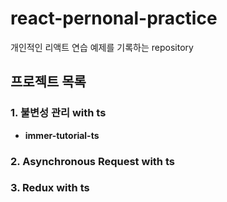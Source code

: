 # react-pernonal-practice
개인적인 리액트 연습 예제를 기록하는 repository
## 프로젝트 목록
### 1. 불변성 관리 with ts
* **immer-tutorial-ts**
### 2. Asynchronous Request with ts
### 3. Redux with ts
